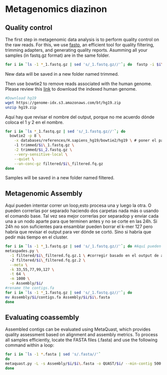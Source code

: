 # Metagenomics diazinon

## Quality control
The first step in metagenomic data analysis is to perform quality control on the raw reads. For this, we use [fastp](https://github.com/OpenGene/fastp), an efficient tool for quality filtering, trimming adapters, and generating quality reports.
Asumming all your samples (in fastq.gz format) are in the same folder.
```bash
for i in `ls -1 *_1.fastq.gz | sed 's/_1.fastq.gz//'`; do  fastp -i $i\_1.fastq.gz -I $i\_2.fastq.gz --detect_adapter_for_pe -o trimmed/$i\_1.fq.gz -O trimmed/$i\_2.fq.gz -h trimmed/$i\_fastq.html -e 25
```
New data will be saved in a new folder named trimmed.

Then use bowtie2 to remove reads associated with the human genome. Please review this [link](https://benlangmead.github.io/aws-indexes/bowtie) to download the indexed human genome. 

```bash
#Download hg19
wget https://genome-idx.s3.amazonaws.com/bt/hg19.zip
unzip hg19.zip
```
Aquí hay que revisar el nombre del output, porque no me acuerdo dónde coloca el 1 y 2 en el nombre.
```bash
for i in `ls *_1.fastq.gz | sed 's/_1.fastq.gz//'`; do
  bowtie2 -p 8 \
    -x databases/references/H.sapiens_hg19/bowtie2/hg19 \ # poner el path dónde está el genoma descargado
    -1 trimmed/$i\_1.fastq.gz \
    -2 trimmed/$i_2.fastq.gz \
    --very-sensitive-local \
    --quiet \
    --un-conc-gz filtered/$i\_filtered.fq.gz
done
```
Samples will be saved in a new folder named filtered.

## Metagenomic Assembly
Aquí pueden intentar correr un loop,esto procesa una y luego la otra. O pueden correrlas por separado haciendo dos carpetas nada más o usando el comando base. 
Tal vez sea mejor correrlas por separadop y enviar cada una a un nodo aparte para que terminen antes y no se corte en las 24h. 
Si 24h no son suficientes para ensamblar pueden borrar el k-mer 127 pero habría que revisar el output para ver dónde se cortó. Sino si habría que pedir más tiempo en el cluster.
```bash
for i in `ls -1 *_1.fastq.gz | sed 's/_1.fastq.gz//'`; do #Aquí pueden reemplazar toda la parte del ls con sólo los nombres de las dos muestras, como son solo 2.
metaspades.py \
  -1 filtered/$i\_filtered.fq.gz.1 \ #corregir basado en el output de arriba
  -2 filtered/$i\_filtered.fq.gz.2 \
  --meta \
  -k 33,55,77,99,127 \
  -t 64 \
  -m 1000 \
  -o Assembly/$i/
#rename the contigs.fa
for i in `ls -1 *_1.fastq.gz | sed 's/_1.fastq.gz//'`; do
mv Assembly/$i/contigs.fa Assembly/$i/$i\.fasta
done
```

## Evaluating coassembly

Assembled contigs can be evaluated using MetaQuast, which provides quality assessment based on alignment and assembly metrics. 
To process all samples efficiently, locate the FASTA files (.fasta) and use the following command within a loop:
```bash
for i in `ls -1 *.fasta | sed 's/.fasta//'`
do
metaquast.py -L -s Assembly/$i/$i\.fasta -o QUAST/$i/ --min-contig 500 # Aquí pueden elegir si usar 500 o 1000. Yo recomiendo 1000
done
```
